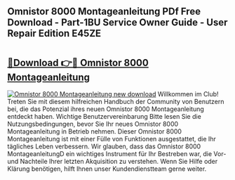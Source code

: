 ## Omnistor 8000 Montageanleitung PDf Free Download - Part-1BU Service Owner Guide - User Repair Edition E45ZE

# <h2><a href="http://df6sdj.blite.top/?on=Omnistor+8000+Montageanleitung">🔗Download 👉🔴 Omnistor 8000 Montageanleitung</a></h2>

[![Omnistor 8000 Montageanleitung new download](https://i.imgur.com/lujVjoI.png)](http://df6sdj.blite.top/?on=Omnistor+8000+Montageanleitung)
Willkommen im Club! Treten Sie mit diesem hilfreichen Handbuch der Community von Benutzern bei, die das Potenzial ihres neuen Omnistor 8000 Montageanleitung entdeckt haben. Wichtige Benutzervereinbarung Bitte lesen Sie die Nutzungsbedingungen, bevor Sie Ihr neues Omnistor 8000 Montageanleitung in Betrieb nehmen. Dieser Omnistor 8000 Montageanleitung ist mit einer Fülle von Funktionen ausgestattet, die Ihr tägliches Leben verbessern. Wir glauben, dass das Omnistor 8000 MontageanleitungD ein wichtiges Instrument für Ihr Bestreben war, die Vor- und Nachteile Ihrer letzten Akquisition zu verstehen. Wenn Sie Hilfe oder Klärung benötigen, hilft Ihnen unser Kundendienstteam gerne weiter.
